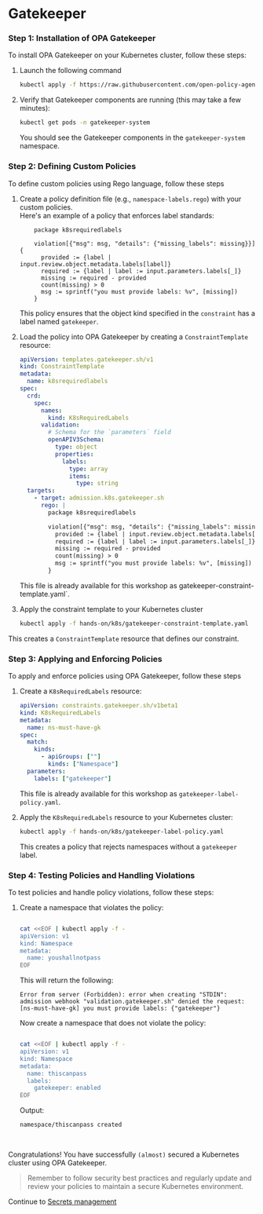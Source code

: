 # Gatekeeper

### **Step 1:** Installation of OPA Gatekeeper

To install OPA Gatekeeper on your Kubernetes cluster, follow these steps:  

1. Launch the following command

    ```bash
    kubectl apply -f https://raw.githubusercontent.com/open-policy-agent/gatekeeper/master/deploy/gatekeeper.yaml
    ```

2. Verify that Gatekeeper components are running (this may take a few minutes):

    ```bash
    kubectl get pods -n gatekeeper-system
    ```

    You should see the Gatekeeper components in the `gatekeeper-system` namespace.

### **Step 2:** Defining Custom Policies

To define custom policies using Rego language, follow these steps

1. Create a policy definition file (e.g., `namespace-labels.rego`) with your custom policies.  
   Here's an example of a policy that enforces label standards:

    ```rego
        package k8srequiredlabels

        violation[{"msg": msg, "details": {"missing_labels": missing}}] {
          provided := {label | input.review.object.metadata.labels[label]}
          required := {label | label := input.parameters.labels[_]}
          missing := required - provided
          count(missing) > 0
          msg := sprintf("you must provide labels: %v", [missing])
        }
    ```

    This policy ensures that the object kind specified in the `constraint` has a label named `gatekeeper`.

2. Load the policy into OPA Gatekeeper by creating a `ConstraintTemplate` resource:

    ```yaml
    apiVersion: templates.gatekeeper.sh/v1
    kind: ConstraintTemplate
    metadata:
      name: k8srequiredlabels
    spec:
      crd:
        spec:
          names:
            kind: K8sRequiredLabels
          validation:
            # Schema for the `parameters` field
            openAPIV3Schema:
              type: object
              properties:
                labels:
                  type: array
                  items:
                    type: string
      targets:
        - target: admission.k8s.gatekeeper.sh
          rego: |
            package k8srequiredlabels

            violation[{"msg": msg, "details": {"missing_labels": missing}}] {
              provided := {label | input.review.object.metadata.labels[label]}
              required := {label | label := input.parameters.labels[_]}
              missing := required - provided
              count(missing) > 0
              msg := sprintf("you must provide labels: %v", [missing])
            }
    ```

    This file is already available for this workshop as gatekeeper-constraint-template.yaml`.

3. Apply the constraint template to your Kubernetes cluster

    ```bash
    kubectl apply -f hands-on/k8s/gatekeeper-constraint-template.yaml
    ```  

This creates a `ConstraintTemplate` resource that defines our constraint.
### **Step 3:** Applying and Enforcing Policies

To apply and enforce policies using OPA Gatekeeper, follow these steps

1. Create a `K8sRequiredLabels` resource:

    ```yaml
    apiVersion: constraints.gatekeeper.sh/v1beta1
    kind: K8sRequiredLabels
    metadata:
      name: ns-must-have-gk
    spec:
      match:
        kinds:
          - apiGroups: [""]
            kinds: ["Namespace"]
      parameters:
        labels: ["gatekeeper"]
    ```  

    This file is already available for this workshop as `gatekeeper-label-policy.yaml`.

2. Apply the `K8sRequiredLabels` resource to your Kubernetes cluster:

    ```bash
    kubectl apply -f hands-on/k8s/gatekeeper-label-policy.yaml
    ```

    This creates a policy that rejects namespaces without a `gatekeeper` label.

### **Step 4:** Testing Policies and Handling Violations

To test policies and handle policy violations, follow these steps:

1. Create a namespace that violates the policy:  

    ```bash

    cat <<EOF | kubectl apply -f -
    apiVersion: v1
    kind: Namespace
    metadata:
      name: youshallnotpass
    EOF
    ```  

    This will return the following:  
    ```console
    Error from server (Forbidden): error when creating "STDIN": admission webhook "validation.gatekeeper.sh" denied the request: [ns-must-have-gk] you must provide labels: {"gatekeeper"}
    ```  

    Now create a namespace that does not violate the policy:  

      ```bash

      cat <<EOF | kubectl apply -f -
      apiVersion: v1
      kind: Namespace
      metadata:
        name: thiscanpass
        labels:
          gatekeeper: enabled
      EOF
      ```  

    Output:  
    ```console
    namespace/thiscanpass created
    ```   

<br/>

Congratulations! You have successfully `(almost)` secured a Kubernetes cluster using OPA Gatekeeper.  

>Remember to follow security best practices and regularly update and review your policies to maintain a secure Kubernetes environment.

Continue to [Secrets management](07-secrets-management.md)